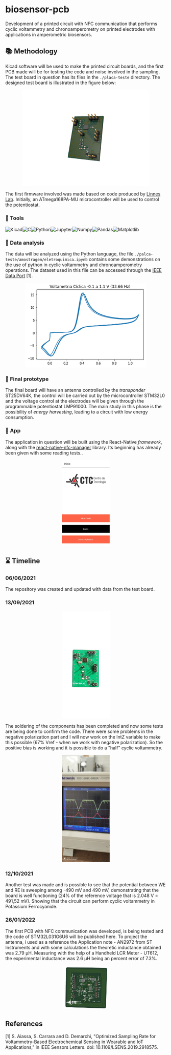 # biosensor-pcb

Development of a printed circuit with NFC communication that performs cyclic voltammetry and chronoamperometry on printed electrodes with applications in amperometric biosensors.

## :books: Methodology

Kicad software will be used to make the printed circuit boards, and the first PCB made will be for testing the code and noise involved in the sampling. The test board in question has its files in the `./placa-teste` directory. The designed test board is illustrated in the figure below:

<p align="center">
<img src="https://github.com/LCrozatti/biosensor-pcb/blob/master/placa-teste/images/pcb1.png" alt="pcb" width="400"/>
</p>

The first firmware involved was made based on code produced by [Linnes Lab](https://github.com/LinnesLab/LMP91000). Initially, an ATmega168PA-MU microcontroller will be used to control the potentiostat.

### :hammer: Tools

[<img align="left" alt="Kicad" height="28px" src="https://user-images.githubusercontent.com/352202/53980744-60746100-4111-11e9-9f8c-17ca6b50efd8.png"/>](https://www.kicad.org/)

[<img align="left" alt="C" height="28px" src="https://cdn.iconscout.com/icon/free/png-512/c-programming-569564.png"/>]()

[<img align="left" alt="Python" height="28px" src="https://upload.wikimedia.org/wikipedia/commons/thumb/c/c3/Python-logo-notext.svg/1200px-Python-logo-notext.svg.png"/>](https://www.python.org/)

[<img align="left" alt="Jupyter" height="28px" src="https://upload.wikimedia.org/wikipedia/commons/thumb/3/38/Jupyter_logo.svg/1200px-Jupyter_logo.svg.png"/>](https://jupyter.org/)

[<img align="left" alt="Numpy" height="28px" src="https://cdn.worldvectorlogo.com/logos/numpy.svg"/>](https://numpy.org/)

[<img align="left" alt="Pandas" height="28px" src="https://upload.wikimedia.org/wikipedia/commons/thumb/2/22/Pandas_mark.svg/1200px-Pandas_mark.svg.png"/>](https://pandas.pydata.org/)

[<img align="left" alt="Matplotlib" height="28px" src="https://upload.wikimedia.org/wikipedia/commons/thumb/0/01/Created_with_Matplotlib-logo.svg/1024px-Created_with_Matplotlib-logo.svg.png"/>](https://numpy.org/)

<br />

### :test_tube: Data analysis

The data will be analyzed using the Python language, the file `./palca-teste/amostragem/eletroquimica.ipynb` contains some demonstrations on the use of python in cyclic voltammetry and chronoamperometry operations. The dataset used in this file can be accessed through the [IEEE Data Port](https://ieee-dataport.org/documents/supplementary-material-optimized-sampling-rate-voltammetry-based-electrochemical-sensing) [1].

<p align="center">
<img src="https://github.com/LCrozatti/biosensor-pcb/blob/master/placa-teste/images/amostragem.png" alt="Amostragem"/>
</p>

### :dart: Final prototype

The final board will have an antenna controlled by the *transponder* ST25DV64K, the control will be carried out by the microcontroller STM32L0 and the voltage control at the electrodes will be given through the programmable potentiostat LMP91000. The main study in this phase is the possibility of *energy harvesting*, leading to a circuit with low energy consumption.

### :iphone: App

The application in question will be built using the React-Native *framework*, along with the [react-native-nfc-manager](https://github.com/whitedogg13/react-native-nfc-manager) library. Its beginning has already been given with some reading tests..

<p align="center">
<img src="https://github.com/LCrozatti/biosensor-pcb/blob/master/aplicativo/images/inicio.jpeg" alt="pcb" width="150"/>
</p>

## :hourglass: Timeline

### 06/06/2021

The repository was created and updated with data from the test board.

### 13/09/2021

<p align="center">
<img src="https://github.com/LCrozatti/biosensor-pcb/blob/master/placa-teste/images/pcb_teste_frente.png" alt="placa_teste_frente" width="150"/>
</p>

The soldering of the components has been completed and now some tests are being done to confirm the code. There were some problems in the negative polarization part and I will now work on the IntZ variable to make this possible (67% Vref - when we work with negative polarization). So the positive bias is working and it is possible to do a "half" cyclic voltammetry.

<p align="center">
<img src="https://github.com/LCrozatti/biosensor-pcb/blob/master/placa-teste/images/osciloscopio_1.png" alt="osciloscopio_1" width="150"/>
</p>

### 12/10/2021

Another test was made and is possible to see that the potential between WE and RE is sweeping among -490 mV and 490 mV, demonstrating that the board is well functioning (24% of the reference voltage that is 2.048 V = 491,52 mV). Showing that the circuit can perform cyclic voltammetry in Potassium Ferrocyanide.

### 26/01/2022

The first PCB with NFC communication was developed, is being tested and the code of STM32L031G6U6 will be published here. To project the antenna, i used as a reference the Application note - AN2972 from ST Instruments and with some calculations the theoretic inductance obtained was 2.79 µH. Measuring with the help of a Handheld LCR Meter - UT612, the experimental inductance was 2.6 µH being an percent error of 7.3%.

<p align="center">
<img src="https://github.com/LCrozatti/biosensor-pcb/blob/master/placa-final/images/nfc_board.png" alt="nfc_board" width="150"/>
</p>

## References

[1] S. Aiassa, S. Carrara and D. Demarchi, "Optimized Sampling Rate for Voltammetry-Based Electrochemical Sensing in Wearable and IoT Applications," in IEEE Sensors Letters. doi: 10.1109/LSENS.2019.2918575.
